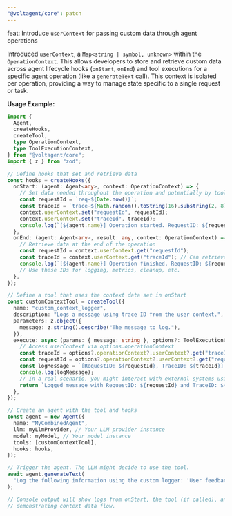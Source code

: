 ```yaml
---
"@voltagent/core": patch
---
```


feat: Introduce `userContext` for passing custom data through agent operations

Introduced `userContext`, a `Map<string | symbol, unknown>` within the `OperationContext`. This allows developers to store and retrieve custom data across agent lifecycle hooks (`onStart`, `onEnd`) and tool executions for a specific agent operation (like a `generateText` call). This context is isolated per operation, providing a way to manage state specific to a single request or task.

**Usage Example:**

```typescript
import {
  Agent,
  createHooks,
  createTool,
  type OperationContext,
  type ToolExecutionContext,
} from "@voltagent/core";
import { z } from "zod";

// Define hooks that set and retrieve data
const hooks = createHooks({
  onStart: (agent: Agent<any>, context: OperationContext) => {
    // Set data needed throughout the operation and potentially by tools
    const requestId = `req-${Date.now()}`;
    const traceId = `trace-${Math.random().toString(16).substring(2, 8)}`;
    context.userContext.set("requestId", requestId);
    context.userContext.set("traceId", traceId);
    console.log(`[${agent.name}] Operation started. RequestID: ${requestId}, TraceID: ${traceId}`);
  },
  onEnd: (agent: Agent<any>, result: any, context: OperationContext) => {
    // Retrieve data at the end of the operation
    const requestId = context.userContext.get("requestId");
    const traceId = context.userContext.get("traceId"); // Can retrieve traceId here too
    console.log(`[${agent.name}] Operation finished. RequestID: ${requestId}, TraceID: ${traceId}`);
    // Use these IDs for logging, metrics, cleanup, etc.
  },
});

// Define a tool that uses the context data set in onStart
const customContextTool = createTool({
  name: "custom_context_logger",
  description: "Logs a message using trace ID from the user context.",
  parameters: z.object({
    message: z.string().describe("The message to log."),
  }),
  execute: async (params: { message: string }, options?: ToolExecutionContext) => {
    // Access userContext via options.operationContext
    const traceId = options?.operationContext?.userContext?.get("traceId") || "unknown-trace";
    const requestId = options?.operationContext?.userContext?.get("requestId") || "unknown-request"; // Can access requestId too
    const logMessage = `[RequestID: ${requestId}, TraceID: ${traceId}] Tool Log: ${params.message}`;
    console.log(logMessage);
    // In a real scenario, you might interact with external systems using these IDs
    return `Logged message with RequestID: ${requestId} and TraceID: ${traceId}`;
  },
});

// Create an agent with the tool and hooks
const agent = new Agent({
  name: "MyCombinedAgent",
  llm: myLlmProvider, // Your LLM provider instance
  model: myModel, // Your model instance
  tools: [customContextTool],
  hooks: hooks,
});

// Trigger the agent. The LLM might decide to use the tool.
await agent.generateText(
  "Log the following information using the custom logger: 'User feedback received.'"
);

// Console output will show logs from onStart, the tool (if called), and onEnd,
// demonstrating context data flow.
```
